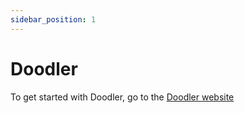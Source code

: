 ```yaml
---
sidebar_position: 1
---
```


# Doodler

To get started with Doodler, go to the [Doodler website](https://dbuscombe-usgs.github.io/dash_doodler/)

